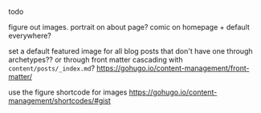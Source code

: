 todo

figure out images. portrait on about page? comic on homepage + default everywhere?

set a default featured image for all blog posts that don't have one
through archetypes?? or through front matter cascading with `content/posts/_index.md`?
    https://gohugo.io/content-management/front-matter/

use the figure shortcode for images
    https://gohugo.io/content-management/shortcodes/#gist
